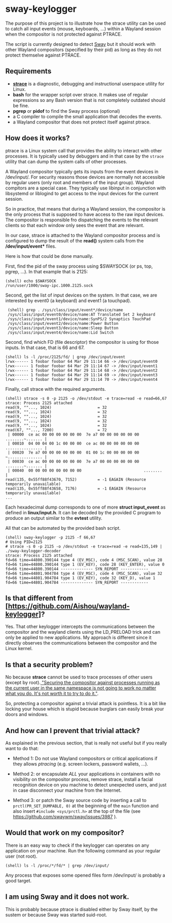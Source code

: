 # sway-keylogger

The purpose of this project is to illustrate how the strace utility
can be used to catch all input events (mouse, keyboards, ...) within
a Wayland session when the compositor is not protected against PTRACE.

The script is currently designed to detect [Sway](https://github.com/swaywm/sway) 
but it should work with other Wayland compositors (specified by their pid) as 
long as they do not protect themselve against PTRACE.

## Requirements

* **[strace](https://strace.io/)** is a diagnostic, debugging and instructional userspace utility for Linux.
* **bash** for the wrapper script over strace. It makes use of regular expressions so any Bash version that is not completely outdated should be fine.
* **pgrep** or **pidof** to find the Sway process (optional)
* a C compiler to compile the small application that decodes the events.
* a Wayland compositor that does not protect itself against ptrace.

## How does it works? 

ptrace is a Linux system call that provides the ability to interact with other processes. It is typically used by debuggers and in that case by the `strace` utility that can dump the system calls of other processes. 

A Wayland compositor typically gets its inputs from the event devices in /dev/input/. For security reasons those devices are normally not accessible by regular users (only root and members of the input group). Wayland compitors are a special case. They typically use libinput in conjunction with libsystemd or liblogind to get access to the input devices for the current session. 

So in practice, that means that during a Wayland session, the compositor is the only process that is supposed to have access to the raw input devices. The compositor is responsible fro dispatching the events to the relevant clients so that each window only sees the event that are relevant.

In our case, strace is attached to the Wayland compositor process and is configured to dump the result of the **read()** system calls from the **/dev/input/event\*** files. 

Here is how that could be done manually.

First, find the pid of the sway process using $SWAYSOCK (or ps, top, pgrep, ...). In that example that is 2125:

    (shell) echo $SWAYSOCK
    /run/user/1000/sway-ipc.1000.2125.sock
    
Second, get the list of input devices on the system. In that case, we are interested by event0 (a keyboard) and event1 (a touchpad).

     (shell) grep . /sys/class/input/event*/device/name 
     /sys/class/input/event0/device/name:AT Translated Set 2 keyboard
     /sys/class/input/event1/device/name:SynPS/2 Synaptics TouchPad
     /sys/class/input/event2/device/name:Power Button
     /sys/class/input/event3/device/name:Sleep Button
     /sys/class/input/event4/device/name:Lid Switch

Second, find which FD (file descriptor) the compositor is using for those inputs. In that case, that is 66 and 67.

    (shell) ls -l /proc/2125/fd/ | grep /dev/input/event
    lrwx------ 1 foobar foobar 64 Mar 29 11:14 66 -> /dev/input/event0
    lrwx------ 1 foobar foobar 64 Mar 29 11:14 67 -> /dev/input/event1
    lrwx------ 1 foobar foobar 64 Mar 29 11:14 68 -> /dev/input/event2
    lrwx------ 1 foobar foobar 64 Mar 29 11:14 69 -> /dev/input/event3
    lrwx------ 1 foobar foobar 64 Mar 29 11:14 70 -> /dev/input/event4

Finally, call strace with the required arguments.

    (shell) strace -s 0 -p 2125 -o /dev/stdout -e trace=read -e read=66,67
    strace: Process 2125 attached
    read(9, ""..., 1024)                    = 32
    read(9, ""..., 1024)                    = 32
    read(9, ""..., 1024)                    = 32
    read(9, ""..., 1024)                    = 32
    read(9, ""..., 1024)                    = 32
    read(67, ""..., 7200)                   = 72
     | 00000  ce ac 00 00 00 00 00 00  7e a7 00 00 00 00 00 00  ........~....... |
     | 00010  04 00 04 00 1c 00 00 00  ce ac 00 00 00 00 00 00  ................ |
     | 00020  7e a7 00 00 00 00 00 00  01 00 1c 00 00 00 00 00  ~............... |
     | 00030  ce ac 00 00 00 00 00 00  7e a7 00 00 00 00 00 00  ........~....... |
     | 00040  00 00 00 00 00 00 00 00                           ........         |
    read(135, 0x55ff88f43670, 7152)         = -1 EAGAIN (Resource temporarily unavailable)
    read(135, 0x55ff88f43658, 7176)         = -1 EAGAIN (Resource temporarily unavailable)
    ...
   
Each hexadecimal dump corresponds to one of more **struct input_event** as defined in **linux/input.h**. It can be decoded by the provided C program to produce an output similar to the **evtest** utility.

All that can be automated by the provided bash script. 

    (shell) sway-keylogger -p 2125 -f 66,67
    # Using PID=2125
    # strace -s 0 -p 2125 -o /dev/stdout -e trace=read -e read=135,149 | ./sway-keylogger-decoder
    strace: Process 2125 attached
    fd=66 time=44800.390144 type 4 (EV_MSC), code 4 (MSC_SCAN), value 28
    fd=66 time=44800.390144 type 1 (EV_KEY), code 28 (KEY_ENTER), value 0
    fd=66 time=44800.390144 -------------- SYN_REPORT ------------
    fd=66 time=44801.904784 type 4 (EV_MSC), code 4 (MSC_SCAN), value 32
    fd=66 time=44801.904784 type 1 (EV_KEY), code 32 (KEY_D), value 1
    fd=66 time=44801.904784 -------------- SYN_REPORT ------------

## Is that different from [https://github.com/Aishou/wayland-keylogger]?

Yes. That other keylogger intercepts the communications between the compositor and the wayland clients using the LD\_PRELOAD trick and can only be applied to new applications. My approach is different since it directly observes the communications between the compositor and the Linux kernel.

## Is that a security problem?

No because **strace** cannot be used to trace processes of other users (except by root).[ "Securing the compositor against processes running as the current user in the same namespace is not going to work no matter what you do. It's not worth it to try to do it."](https://github.com/swaywm/sway/issues/3987#issuecomment-477603520). 

So, protecting a compositor against a trivial attack is pointless. It is a bit like locking your house which is stupid because burglars can easily break your doors and windows.

## And how can I prevent that trivial attack?

As explained in the previous section, that is really not useful but if you really want to do that: 

* Method 1: Do not use Wayland compositors or critical applications if they allows *ptracing* (e.g. screen lockers, password wallets, ...).

* Method 2: or encapsulate *ALL* your applications in containers with no visibility on the compositor process, remove strace, install a facial recognition device on you machine to detect unexpected users, and just in case disconnect your machine from the Internet. 

* Method 3: or patch the Sway source code by inserting a call to `prctl(PR_SET_DUMPABLE, 0)` at the beginning of the `main` function and also insert `#include <sys/prctl.h>` at the top of the file (see https://github.com/swaywm/sway/issues/3987 ).

## Would that work on my compositor?

There is an easy way to check if the keylogger can operates on any application on your machine. Run the following command as your regular user (not root).

    (shell) ls -l /proc/*/fd/* | grep /dev/input/
    
Any process that exposes some opened files form /dev/input/ is probably a good target. 

## I am using Sway and it does not work.

This is probably because ptrace is disabled either by Sway itself, by the sustem or because Sway was started suid-root.


